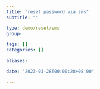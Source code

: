 ```yaml
---
title: "reset password via sms"
subtitle: ""

type: demo/reset/sms
group:

tags: []
categories: []

aliases:

date: "2023-03-28T00:00:28+08:00"

---
```


